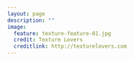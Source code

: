 ```yaml
---
layout: page
description: ""
image:
  feature: texture-feature-01.jpg
  credit: Texture Lovers
  creditlink: http://texturelovers.com
---
```

